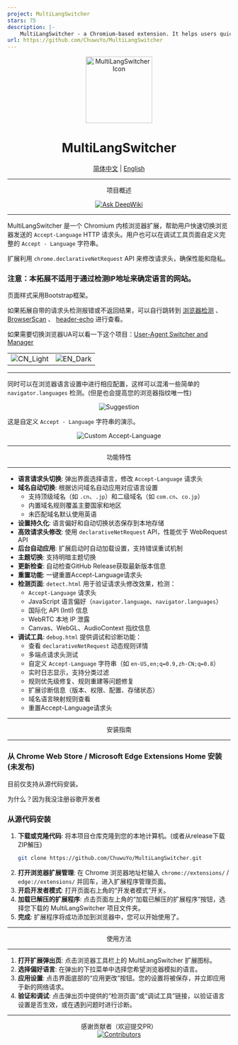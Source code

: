 ```yaml
---
project: MultiLangSwitcher
stars: 75
description: |-
    MultiLangSwitcher - a Chromium-based extension. It helps users quickly switch the Accept-Language HTTP header.  —— 一个 Chromium 内核浏览器扩展，帮助用户快速切换 HTTP Accept-Language 。
url: https://github.com/ChuwuYo/MultiLangSwitcher
---
```


<div align="center">
    <img src="images/icon256.png" alt="MultiLangSwitcher Icon" width="150" height="150"> <h1>MultiLangSwitcher</h1>
    <a href="README.md">简体中文</a> | <a href="docs/README/README_EN.md">English</a> </div>

---

<div align="center">
项目概述

 <a href="https://deepwiki.com/ChuwuYo/MultiLangSwitcher"><img src="https://deepwiki.com/badge.svg" alt="Ask DeepWiki"></a>

</div>

---

MultiLangSwitcher 是一个 Chromium 内核浏览器扩展，帮助用户快速切换浏览器发送的 `Accept-Language` HTTP 请求头。用户也可以在调试工具页面自定义完整的 `Accept - Language` 字符串。

扩展利用 `chrome.declarativeNetRequest` API 来修改请求头，确保性能和隐私。

### 注意：本拓展不适用于通过检测IP地址来确定语言的网站。

页面样式采用Bootstrap框架。

如果拓展自带的请求头检测报错或不返回结果，可以自行跳转到 [浏览器检测](https://webcha.cn/) 、 [BrowserScan](https://www.browserscan.net/zh) 、 [header-echo](https://header-echo.addr.tools/) 进行查看。

如果需要切换浏览器UA可以看一下这个项目：[User-Agent Switcher and Manager](https://github.com/ray-lothian/UserAgent-Switcher)


<center>
    <table>
        <tr>
            <td>
                <img src="https://github.com/user-attachments/assets/b5f35aef-ef5a-4f9b-bcaa-d6e05ae3ccd3" alt="CN_Light">
            </td>
            <td>
                <img src="https://github.com/user-attachments/assets/acea080d-cf67-47ca-9989-144a334a602c" alt="EN_Dark">
            </td>
        </tr>
    </table>
</center>

---

同时可以在浏览器语言设置中进行相应配置，这样可以混淆一些简单的 `navigator.languages` 检测。(但是也会提高您的浏览器指纹唯一性)

<div align="center">
    <img src="https://github.com/user-attachments/assets/c056e5ee-6c65-4786-98d4-ee33f4beef47" alt="Suggestion">
</div>

这是自定义 `Accept - Language` 字符串的演示。

<div align="center">
    <img src="https://github.com/user-attachments/assets/4136c601-5f02-467e-9f42-12eefb5a65dc" alt="Custom Accept-Language">
</div>

***

<div align="center">
功能特性
</div>

***

* **语言请求头切换**: 弹出界面选择语言，修改 `Accept-Language` 请求头
* **域名自动切换**: 根据访问域名自动应用对应语言设置
  - 支持顶级域名（如 `.cn`、`.jp`）和二级域名（如 `com.cn`、`co.jp`）
  - 内置域名规则覆盖主要国家和地区
  - 未匹配域名默认使用英语
* **设置持久化**: 语言偏好和自动切换状态保存到本地存储
* **高效请求头修改**: 使用 `declarativeNetRequest` API，性能优于 WebRequest API
* **后台自动应用**: 扩展启动时自动加载设置，支持错误重试机制
* **主题切换**: 支持明暗主题切换
* **更新检查**: 自动检查GitHub Release获取最新版本信息
* **重置功能**: 一键重置Accept-Language请求头
* **检测页面**: `detect.html` 用于验证请求头修改效果，检测：
  - `Accept-Language` 请求头
  - JavaScript 语言偏好（`navigator.language`、`navigator.languages`）
  - 国际化 API (Intl) 信息
  - WebRTC 本地 IP 泄露
  - Canvas、WebGL、AudioContext 指纹信息
* **调试工具**: `debug.html` 提供调试和诊断功能：
  - 查看 `declarativeNetRequest` 动态规则详情
  - 多端点请求头测试
  - 自定义 `Accept-Language` 字符串（如 `en-US,en;q=0.9,zh-CN;q=0.8`）
  - 实时日志显示，支持分类过滤
  - 规则优先级修复、规则重建等问题修复
  - 扩展诊断信息（版本、权限、配置、存储状态）
  - 域名语言映射规则查看
  - 重置Accept-Language请求头

***

<div align="center">
安装指南
</div>

***

### 从 Chrome Web Store / Microsoft Edge Extensions Home 安装 (未发布)

目前仅支持从源代码安装。

为什么？因为我没注册谷歌开发者

### 从源代码安装

1.  **下载或克隆代码**: 将本项目仓库克隆到您的本地计算机。(或者从release下载ZIP解压)
    ```bash
    git clone https://github.com/ChuwuYo/MultiLangSwitcher.git
    ```
2.  **打开浏览器扩展管理**: 在 Chrome 浏览器地址栏输入 `chrome://extensions/` / `edge://extensions/` 并回车，进入扩展程序管理页面。
3.  **开启开发者模式**: 打开页面右上角的“开发者模式”开关。
4.  **加载已解压的扩展程序**: 点击页面左上角的“加载已解压的扩展程序”按钮，选择您下载的 MultiLangSwitcher 项目文件夹。
5.  **完成**: 扩展程序将成功添加到浏览器中，您可以开始使用了。

***

<div align="center">
使用方法
</div>

***

1.  **打开扩展弹出页**: 点击浏览器工具栏上的 MultiLangSwitcher 扩展图标。
2.  **选择偏好语言**: 在弹出的下拉菜单中选择您希望浏览器模拟的语言。
3.  **应用设置**: 点击界面底部的“应用更改”按钮。您的设置将被保存，并立即应用于新的网络请求。
4.  **验证和调试**: 点击弹出页中提供的“检测页面”或“调试工具”链接，以验证语言设置是否生效，或在遇到问题时进行诊断。

***

<div align="center">
感谢贡献者（欢迎提交PR）
</div>

<div align="center">
<a href="https://github.com/ChuwuYo/MultiLangSwitcher/graphs/contributors" target="_blank">
  <img src="https://contrib.rocks/image?repo=ChuwuYo/MultiLangSwitcher" alt="Contributors" />
</a>
</div>

